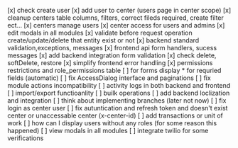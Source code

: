 [x] check create user
[x] add user to center (users page in center scope)
[x] cleanup centers table columns, filters, correct fileds required, create filter ect...
[x] centers manage users
[x] center access for users and admins
[x] edit modals in all modules
[x] validate before request operation create/update/delete that entity exist or not
[x] backend standard validation,exceptions, messages
[x] frontend api form handlers, sucess messages
[x] add backend integration form validation
[x] check delete, softDelete, restore
[x] simplify frontend error handling
[x] permissions restrictions and role_permissions table
[ ] for forms display \* for requried fields (automatic)
[ ] fix AccessDialog interface and paginations
[ ] fix module actions incompatibility
[ ] activity logs in both backend and frontend
[ ] import/export functioanlity
[ ] builk operations
[ ] add backend loclization and integration
[ ] think about implementing branches (later not now)
[ ] fix login as center user
[ ] fix autuntication and refresh token and doesn't exist center or unaccessable center (x-center-id)
[ ] add transactions or unit of work
[ ] how can I display users without any roles (for some reason this happened)
[ ] view modals in all modules
[ ] integrate twilio for some verifications
